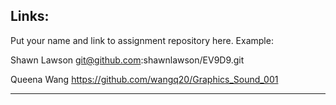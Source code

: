 
## Links:

Put your name and link to assignment repository here. Example:

Shawn Lawson    git@github.com:shawnlawson/EV9D9.git

Queena Wang     https://github.com/wangq20/Graphics_Sound_001

----

